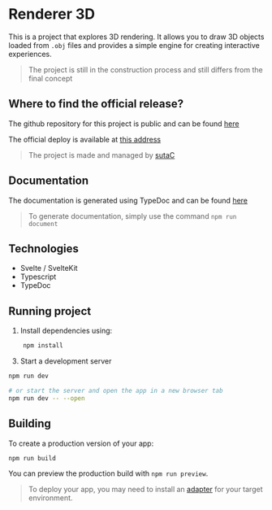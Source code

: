 # Renderer 3D

This is a project that explores 3D rendering. It allows you to draw 3D objects loaded from `.obj` files and provides a simple engine for creating interactive experiences.

> The project is still in the construction process and still differs from the final concept

## Where to find the official release?

The github repository for this project is public and can be found [here](https://github.com/sutaC/Renderer3D)

The official deploy is available at [this address](https://sutac-renderer3d.netlify.app/)

> The project is made and managed by [sutaC](https://github.com/sutaC)

## Documentation

The documentation is generated using TypeDoc and can be found [here](./docs/index.html)

> To generate documentation, simply use the command `npm run document`

## Technologies

- Svelte / SvelteKit
- Typescript
- TypeDoc

## Running project

1. Install dependencies using:

```bash
    npm install
```

3. Start a development server

```bash
npm run dev

# or start the server and open the app in a new browser tab
npm run dev -- --open
```

## Building

To create a production version of your app:

```bash
npm run build
```

You can preview the production build with `npm run preview`.

> To deploy your app, you may need to install an [adapter](https://kit.svelte.dev/docs/adapters) for your target environment.
